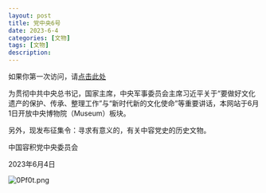 ```yaml
---
layout: post
title: 党中央6号
date: 2023-6-4
categories: [文物]
tags: [文物]
description: 
---
```


如果你第一次访问，请[点击此处](https://ovule-seed.github.io/blog/2023/01/30/z9-%E6%A0%B8%E5%BF%83/)

为贯彻中共中央总书记，国家主席，中央军事委员会主席习近平关于“要做好文化遗产的保护、传承、整理工作”与“新时代新的文化使命”等重要讲话，本网站于6月1日开放中央博物院（Museum）板块。

另外，现发布征集令：寻求有意义的，有关中容党史的历史文物。

中国容积党中央委员会

2023年6月4日

![0Pf0t.png](https://i.imgtg.com/2023/02/04/0Pf0t.png)
